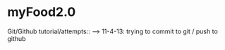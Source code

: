 myFood2.0
=========
Git/Github tutorial/attempts::
--> 11-4-13: trying to commit to git / push to github
